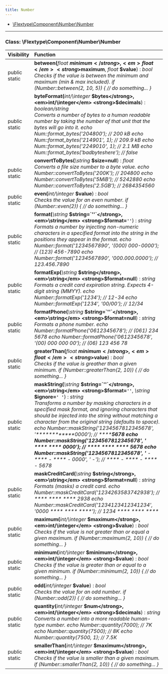 ```yaml
---
title: Number
---
```


- [\Flextype\Component\Number\Number](#class-flextypecomponentnumbernumber)

<hr /><a id="class-flextypecomponentnumbernumber"></a>

### Class: \Flextype\Component\Number\Number

| Visibility    | Function                                                                                                                                                                                                                                                       |
|:------------- |:-------------------------------------------------------------------------------------------------------------------------------------------------------------------------------------------------------------------------------------------------------------- |
| public static | <strong>between(</strong><em>float</em> <strong>$minimum</strong>, <em>float</em> <strong>$maximum</strong>, <em>float</em> <strong>$value</strong>)</strong> : <em>bool</em><br /><em>Checks if the value is between the minimum and maximum (min & max included). if (Number::between(2, 10, 5)) { // do something... }</em>          |
| public static | <strong>byteFormat(</strong><em>int/\integer</em> <strong>$bytes</strong>, <em>int/\integer</em> <strong>$decimals</strong>)</strong> : <em>boolean/string</em><br /><em>Converts a number of bytes to a human readable number by taking the number of that unit that the bytes will go into it. echo Num::format_bytes('204800');     // 200 kB echo Num::format_bytes('214901', 1);  // 209.9 kB echo Num::format_bytes('2249010', 1); // 2.1 MB echo Num::format_bytes('badbyteshere'); // false</em>                                                      |
| public static | <strong>convertToBytes(</strong><em>\string</em> <strong>$size=null</strong>)</strong> : <em>float</em><br /><em>Converts a file size number to a byte value. echo Number::convertToBytes('200K');  // 204800 echo Number::convertToBytes('5MiB');  // 5242880 echo Number::convertToBytes('2.5GB'); // 2684354560</em>                                                                                                           |
| public static | <strong>even(</strong><em>int/\integer</em> <strong>$value</strong>)</strong> : <em>bool</em><br /><em>Checks the value for an even number. if (Number::even(2)) { // do something... }</em>                                                                                                           |
| public static | <strong>format(</strong><em>\string</em> <strong>$string=`''`</strong>, <em>\string</em> <strong>$format=`''`</strong>)</strong> : <em>string</em><br /><em>Formats a number by injecting non-numeric characters in a specified format into the string in the positions they appear in the format. echo Number::format('1234567890', '(000) 000-0000'); // (123) 456-7890 echo Number::format('1234567890', '000.000.0000'); // 123.456.7890</em>                                                      |
| public static | <strong>formatExp(</strong><em>\string</em> <strong>$string</strong>, <em>\string</em> <strong>$format=null</strong>)</strong> : <em>string</em><br /><em>Formats a credit card expiration string. Expects 4-digit string (MMYY). echo Number::formatExp('1234'); // 12-34 echo Number::formatExp('1234', '00/00'); // 12/34</em>                                                      |
| public static | <strong>formatPhone(</strong><em>\string</em> <strong>$string=`''`</strong>, <em>\string</em> <strong>$format=null</strong>)</strong> : <em>string</em><br /><em>Formats a phone number. echo Number::formatPhone('0612345678'); // (061) 234 5678 echo Number::formatPhone('0612345678', '(00) 000 000 00'); // (06) 123 456 78</em>                                                      |
| public static | <strong>greaterThan(</strong><em>float</em> <strong>$minimum</strong>, <em>float</em> <strong>$value</strong>)</strong> : <em>bool</em><br /><em>Checks if the value is greather than a given minimum. if (Number::greaterThan(2, 10)) { // do something... }</em>                                                      |
| public static | <strong>maskString(</strong><em>\string</em> <strong>$string=`''`</strong>, <em>\string</em> <strong>$format=`''`</strong>, <em>\string</em> <strong>$ignore=`' '`</strong>)</strong> : <em>string</em><br /><em>Transforms a number by masking characters in a specified mask format, and ignoring characters that should be injected into the string without matching a character from the original string (defaults to space). echo Number::maskString('1234567812345678', '************0000'); // ************5678 echo Number::maskString('1234567812345678', '**** **** **** 0000'); // **** **** **** 5678 echo Number::maskString('1234567812345678', '**** - **** - **** - 0000', ' -'); // **** - **** - **** - 5678</em> |
| public static | <strong>maskСreditСard(</strong><em>\string</em> <strong>$string</strong>, <em>\string</em> <strong>$format=null</strong>)</strong> : <em>string</em><br /><em>Formats (masks) a credit card. echo Number::maskСreditСard('1234263583742938'); // **** **** **** 2938 echo Number::maskСreditСard('1234123412341234', '0000 **** **** ****'); // 1234 **** **** ****</em>                                                      |
| public static | <strong>maximum(</strong><em>int/\integer</em> <strong>$maximum</strong>, <em>int/\integer</em> <strong>$value</strong>)</strong> : <em>bool</em><br /><em>Checks if the value is not greater than or equal a given maximum. if (Number::maximum(2, 10)) { // do something... }</em>                                                      |
| public static | <strong>minimum(</strong><em>int/\integer</em> <strong>$minimum</strong>, <em>int/\integer</em> <strong>$value</strong>)</strong> : <em>bool</em><br /><em>Checks if the value is greater than or equal to a given minimum. if (Number::minimum(2, 10)) { // do something... }</em>                                                      |
| public static | <strong>odd(</strong><em>int/\integer</em> <strong>$value</strong>)</strong> : <em>bool</em><br /><em>Checks the value for an odd number. if (Number::odd(2)) { // do something... }</em>                                                                                                           |
| public static | <strong>quantity(</strong><em>int/\integer</em> <strong>$num</strong>, <em>int/\integer</em> <strong>$decimals</strong>)</strong> : <em>string</em><br /><em>Converts a number into a more readable human-type number. echo Number::quantity(7000); // 7K echo Number::quantity(7500); // 8K echo Number::quantity(7500, 1); // 7.5K</em>                                                      |
| public static | <strong>smallerThan(</strong><em>int/\integer</em> <strong>$maximum</strong>, <em>int/\integer</em> <strong>$value</strong>)</strong> : <em>bool</em><br /><em>Checks if the value is smaller than a given maximum. if (Number::smallerThan(2, 10)) { // do something... }</em>                                                  |
